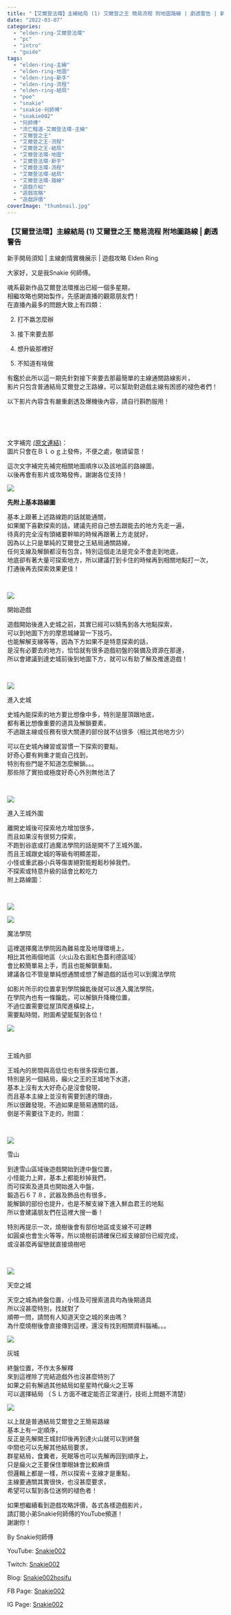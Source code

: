 ```yaml
---
title: "【艾爾登法環】主線結局 (1) 艾爾登之王 簡易流程 附地圖路線 | 劇透警告 | 新手開局須知 | 主線劇情實機展示 | 遊戲攻略 Elden Ring"
date: "2022-03-07"
categories: 
  - "elden-ring-艾爾登法環"
  - "pc"
  - "intro"
  - "guide"
tags: 
  - "elden-ring-主線"
  - "elden-ring-地圖"
  - "elden-ring-新手"
  - "elden-ring-流程"
  - "elden-ring-結局"
  - "poe"
  - "snakie"
  - "snakie-何師傅"
  - "snakie002"
  - "何師傅"
  - "流亡黯道-艾爾登法環-主線"
  - "艾爾登之王"
  - "艾爾登之王-流程"
  - "艾爾登之王-結局"
  - "艾爾登法環-地圖"
  - "艾爾登法環-新手"
  - "艾爾登法環-流程"
  - "艾爾登法環-結局"
  - "艾爾登法環-路線"
  - "遊戲介紹"
  - "遊戲攻略"
  - "遊戲評價"
coverImage: "thumbnail.jpg"
---
```


### 【艾爾登法環】主線結局 (1) 艾爾登之王 簡易流程 附地圖路線 | 劇透警告  
新手開局須知 | 主線劇情實機展示 | 遊戲攻略 Elden Ring

  
大家好，又是我Snakie 何師傅。  

  
魂系最新作品艾爾登法環推出已經一個多星期，  
相繼攻略也開始製作，先感謝直播的觀眾朋友們！  
在直播內最多的問題大致上有四類：  

  
2. 打不嬴怎麼辦
  
4. 接下來要去那
  
6. 想升級那裡好
  
8. 不知道有啥做
  

  
有鑑於此所以這一期先針對接下來要去那最簡單的主線通關路線影片，  
影片只包含普通結局艾爾登之王路線，可以幫助對遊戲主線有困惑的褪色者們！  

  
以下影片內容含有嚴重劇透及爆機後內容，請自行斟酌服用！  

  
   

  
   

  
文字補完 [(原文連結)](https://snakie002hosifu.blog/er-end1)：  
圖片只會在Ｂｌｏｇ上發佈，不便之處，敬請留意！  

  
這次文字補完先補完相關地圖順序以及該地區的路線圖，  
以後再會有影片或攻略發佈，謝謝各位支持！  

  
![](WordPress/2-1024x576.jpg)  

  
**先附上基本路線圖**  

  
基本上跟著上述路線跑的話就能通關，  
如果閣下喜歡探索的話，建議先把自己想去跟能去的地方先走一遍，  
待真的完全沒有頭緒要幹嘛的時候再跟著上方走就好，  
因為以上只是單純的艾爾登之王結局通關路線，  
任何支線及解鎖都沒有包含，特別這個走法是完全不會走到地底，  
地底卻有著大量可探索地方，所以建議打到卡住的時候再到相關地點打一次，  
打通後再去探索效果更佳！  

  
   

  
![](WordPress/11-1024x587.png)  

  
開始遊戲  

  
遊戲開始後進入史城之前，其實已經可以騎馬到各大地點探索，  
可以到地圖下方的摩恩城練習一下技巧，  
也能解解支線等等，因為下方如果不是特意探索的話，  
是沒有必要去的地方，恰恰就有很多遊戲初盤的裝備及資源在那邊，  
所以會建議到達史城前後到地圖下方，就可以有助了解及推進遊戲！  

  
   

  
![](WordPress/3-1024x593.png)  

  
進入史城  

  
史城內能探索的地方要比想像中多，特別是屋頂跟地底，  
都有著比想像重要的道具及解鎖要素，  
不過跟主線或任務有很大關連的部份就不佔很多（相比其他地方少）  

  
可以在史城內練習或習慣一下探索的要點，  
好奇心要有夠重才能自己找到，  
特別有些門是不知道怎麼解鎖。。。  
那些除了實拍或極度好奇心外別無他法了  

  
   

  
![](WordPress/4-1024x576.jpg)  

  
進入王城外圍  

  
離開史城後可探索地方增加很多，  
而且如果沒有很努力探索，  
不跑到谷底或打過魔法學院的話是開不了王城外圍，  
而且王城跟史城的等級有明顯差距，  
小怪或重武器小兵等傷害絕對能輕鬆秒掉我們，  
不探索或特意升級的話會比較吃力  
附上路線圖：  

  
   

  
![](WordPress/8-1024x576.jpg)  

  
![](WordPress/2022-03-05-15-50-53.mp4_snapshot_00.57.13.977-1024x576.jpg)  

  
魔法學院  

  
這裡選擇魔法學院因為難易度及地理環境上，  
相比其他兩個地區（火山及右面紅色蓋利德區域）  
會比較簡單易上手，而且也能解鎖重點，  
建議各位不管是單純想通關或想了解遊戲的話也可以到魔法學院  

  
如影片所示的位置拿到學院鑰匙後就可以進入魔法學院，  
在學院內也有一條鑰匙，可以解鎖升降機位置，  
不過位置需要從屋頂爬進橫樑上，  
需要點時間，附圖希望能幫到各位！  

  
![](WordPress/5-1024x586.png)  

  
   

  
王城內部  

  
王城內的房間與高低位也有很多探索位置，  
特別是另一個結局，癲火之王的王城地下水道，  
基本上沒有太大好奇心是沒會發現，  
而且基本主線上並沒有需要到達的理由，  
所以很難發現，不過如果是簡易通關的話，  
倒是不需要往下走的，附圖：  

  
   

  
![](WordPress/9-1-1024x576.jpg)  

  
雪山  

  
到達雪山區域後遊戲開始到達中盤位置，  
小怪能力上昇，基本上都能秒掉我們，  
而可探索及道具也開始進入中盤，  
鍛造石６７８，武器及飾品也有很多，  
能解鎖的部份也提升，也是不解支線下進入鮮血君王的地點  
所以會建議朋友們在這裡大搜一番！  

  
特別再提示一次，燒樹後會有部份地區或支線不可逆轉  
如圓桌也會生火等等，所以燒樹前請確保已經支線部份已經完成，  
或沒甚麼再留戀就直接燒樹吧  

  
   

  
![](WordPress/10-1024x587.png)  

  
天空之城  

  
天空之城為終盤位置，小怪及可搜索道具均為後期道具  
所以沒甚麼特別，找就對了  
順帶一問，請問有人知道天空之城的來由嗎？  
為什麼燒樹後會直接傳到這裡，還沒有找到相關資料腦補。。。  

  
![](WordPress/2022-03-05-22-25-28.mp4_snapshot_06.11.216-1024x576.jpg)  

  
灰城  

  
終盤位置，不作太多解釋  
來到這裡除了完結遊戲外也沒甚麼特別了  
如果之前有解過其他結局如星星時代癲火之王等  
可以選擇結局 （ＳＬ方面不確定能否正常運行，技術上問題不清楚）  

  
![](WordPress/2022-03-05-22-25-28.mp4_snapshot_19.56.292-1024x576.jpg)  

  
以上就是普通結局艾爾登之王簡易路線  
基本上有一定順序，  
反正是先解開王城封印後再到達火山就可以到終盤  
中間也可以先解其他結局要求，  
群星結局，食糞者，死眠等也可以先解再回到順序上，  
只是癲火之王要保住單眼妹會比較麻煩  
但邏輯上都是一樣，所以探索＋支線才是重點，  
主線要通關其實很快，也沒甚麼要求，  
希望可以幫到各位迷惘的褪色者！  

  
如果想繼續看到遊戲攻略評價，各式各樣遊戲影片，  
請訂閱小弟Snakie何師傅的YouTube頻道！  
謝謝你！  

  
By Snakie何師傅  

  
YouTube: [Snakie002](https://www.youtube.com/channel/UCDOMLG_RBSoqVHK3sIYJeLA)  

  
Twitch: [Snakie002](https://www.twitch.tv/snakie002/)  

  
Blog: [Snakie002hosifu](https://snakie002hosifu.blog/)  

  
FB Page: [Snakie002](https://www.facebook.com/Snakie002/)  

  
IG Page: [Snakie002](https://www.instagram.com/snakie002/)
